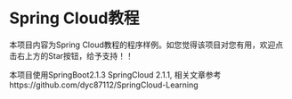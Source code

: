 # Spring Cloud教程
本项目内容为Spring Cloud教程的程序样例。如您觉得该项目对您有用，欢迎点击右上方的Star按钮，给予支持！！


本项目使用SpringBoot2.1.3  SpringCloud 2.1.1, 相关文章参考https://github.com/dyc87112/SpringCloud-Learning
